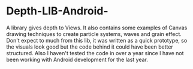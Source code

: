 # Depth-LIB-Android-
A library gives depth to Views. It also contains some examples of Canvas drawing techniques to create particle systems, waves and grain effect. Don't expect to much from this lib, it was written as a quick prototype, so the visuals look good but the code behind it could have been better structured. Also I haven't tested the code in over a year since I have not been working with Android development for the last year. 
